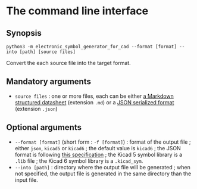 # The command line interface

## Synopsis

```
python3 -m electronic_symbol_generator_for_cad --format [format] --into [path] [source files]
```

Convert the each source file into the target format.

## Mandatory arguments

* `source files` : one or more files, each can be either [a Markdown structured datasheet](https://github.com/sporniket/electronic-package-descriptor/blob/main/README-datasheet.md) (extension `.md`) or a [JSON serialized format](https://github.com/sporniket/electronic-package-descriptor/blob/main/README-json.md) (extension `.json`)

## Optional arguments

* `--format [format]` (short form : `-f [format]`) : format of the output file ; either `json`, `kicad5` or `kicad6` ; the default value is `kicad6` ; the JSON format is following [this specification](https://github.com/sporniket/electronic-package-descriptor/blob/main/README-json.md) ; the Kicad 5 symbol library is a `.lib` file ; the Kicad 6 symbol library is a `.kicad_sym`.
* `--into [path]` : directory where the output file will be generated ; when not specified, the output file is generated in the same directory than the input file.

